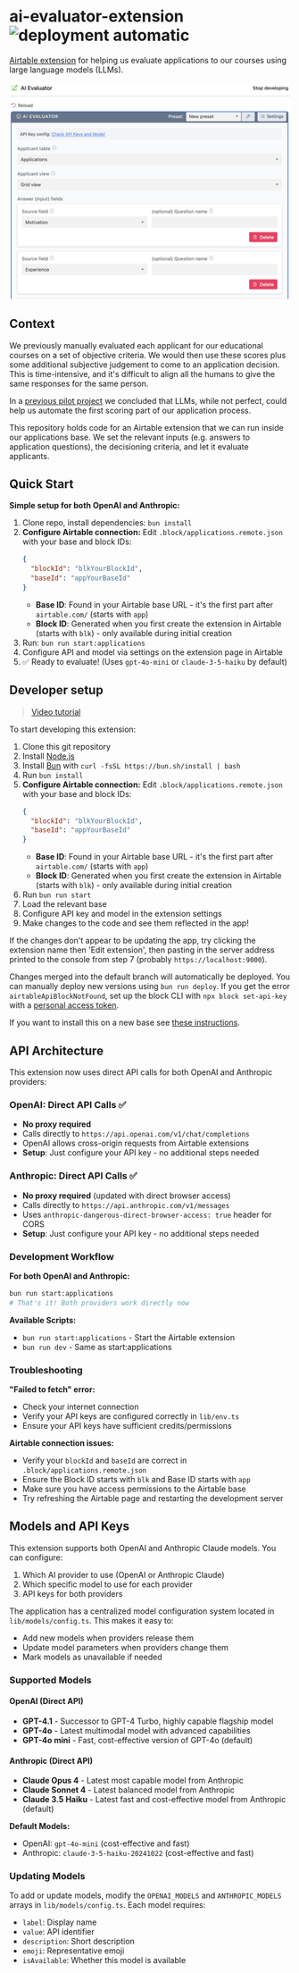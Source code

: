 # ai-evaluator-extension ![deployment automatic](https://img.shields.io/badge/deployment-automatic-success)

[Airtable extension](https://airtable.com/developers/extensions/guides/getting-started) for helping us evaluate applications to our courses using large language models (LLMs).

![Screenshot of the Airtable extension](./screenshot.png)

## Context

We previously manually evaluated each applicant for our educational courses on a set of objective criteria. We would then use these scores plus some additional subjective judgement to come to an application decision. This is time-intensive, and it's difficult to align all the humans to give the same responses for the same person.

In a [previous pilot project](https://github.com/bluedotimpact/ai-application-evaluations-pilot) we concluded that LLMs, while not perfect, could help us automate the first scoring part of our application process.

This repository holds code for an Airtable extension that we can run inside our applications base. We set the relevant inputs (e.g. answers to application questions), the decisioning criteria, and let it evaluate applicants.

## Quick Start

**Simple setup for both OpenAI and Anthropic:**
1. Clone repo, install dependencies: `bun install`
2. **Configure Airtable connection:** Edit `.block/applications.remote.json` with your base and block IDs:
   ```json
   {
     "blockId": "blkYourBlockId",
     "baseId": "appYourBaseId"
   }
   ```
   - **Base ID**: Found in your Airtable base URL - it's the first part after `airtable.com/` (starts with `app`)
   - **Block ID**: Generated when you first create the extension in Airtable (starts with `blk`) - only available during initial creation
3. Run: `bun run start:applications`
4. Configure API and model via settings on the extension page in Airtable
5. ✅ Ready to evaluate! (Uses `gpt-4o-mini` or `claude-3-5-haiku` by default)

## Developer setup

> [Video tutorial](https://www.youtube.com/watch?v=nhnPxvEZmLk)

To start developing this extension:

1. Clone this git repository
2. Install [Node.js](https://nodejs.org/)
3. Install [Bun](https://bun.sh/) with `curl -fsSL https://bun.sh/install | bash`
4. Run `bun install`
5. **Configure Airtable connection:** Edit `.block/applications.remote.json` with your base and block IDs:
   ```json
   {
     "blockId": "blkYourBlockId",
     "baseId": "appYourBaseId"
   }
   ```
   - **Base ID**: Found in your Airtable base URL - it's the first part after `airtable.com/` (starts with `app`)
   - **Block ID**: Generated when you first create the extension in Airtable (starts with `blk`) - only available during initial creation
6. Run `bun run start`
7. Load the relevant base
8. Configure API key and model in the extension settings
9. Make changes to the code and see them reflected in the app!

If the changes don't appear to be updating the app, try clicking the extension name then 'Edit extension', then pasting in the server address printed to the console from step 7 (probably `https://localhost:9000`).

Changes merged into the default branch will automatically be deployed. You can manually deploy new versions using `bun run deploy`. If you get the error `airtableApiBlockNotFound`, set up the block CLI with `npx block set-api-key` with a [personal access token](https://airtable.com/developers/web/guides/personal-access-tokens).

If you want to install this on a new base see [these instructions](https://www.airtable.com/developers/apps/guides/run-in-multiple-bases).

## API Architecture

This extension now uses direct API calls for both OpenAI and Anthropic providers:

### OpenAI: Direct API Calls ✅
- **No proxy required**
- Calls directly to `https://api.openai.com/v1/chat/completions`
- OpenAI allows cross-origin requests from Airtable extensions
- **Setup**: Just configure your API key - no additional steps needed

### Anthropic: Direct API Calls ✅
- **No proxy required** (updated with direct browser access)
- Calls directly to `https://api.anthropic.com/v1/messages`
- Uses `anthropic-dangerous-direct-browser-access: true` header for CORS
- **Setup**: Just configure your API key - no additional steps needed

### Development Workflow

**For both OpenAI and Anthropic:**
```bash
bun run start:applications
# That's it! Both providers work directly now
```

**Available Scripts:**
- `bun run start:applications` - Start the Airtable extension
- `bun run dev` - Same as start:applications

### Troubleshooting

**"Failed to fetch" error:**
- Check your internet connection
- Verify your API keys are configured correctly in `lib/env.ts`
- Ensure your API keys have sufficient credits/permissions

**Airtable connection issues:**
- Verify your `blockId` and `baseId` are correct in `.block/applications.remote.json`
- Ensure the Block ID starts with `blk` and Base ID starts with `app`
- Make sure you have access permissions to the Airtable base
- Try refreshing the Airtable page and restarting the development server

## Models and API Keys

This extension supports both OpenAI and Anthropic Claude models. You can configure:

1. Which AI provider to use (OpenAI or Anthropic Claude)
2. Which specific model to use for each provider
3. API keys for both providers

The application has a centralized model configuration system located in `lib/models/config.ts`. This makes it easy to:

- Add new models when providers release them
- Update model parameters when providers change them
- Mark models as unavailable if needed

### Supported Models

#### OpenAI (Direct API)
- **GPT-4.1** - Successor to GPT-4 Turbo, highly capable flagship model
- **GPT-4o** - Latest multimodal model with advanced capabilities
- **GPT-4o mini** - Fast, cost-effective version of GPT-4o (default)

#### Anthropic (Direct API)
- **Claude Opus 4** - Latest most capable model from Anthropic
- **Claude Sonnet 4** - Latest balanced model from Anthropic
- **Claude 3.5 Haiku** - Latest fast and cost-effective model from Anthropic (default)

**Default Models:**
- OpenAI: `gpt-4o-mini` (cost-effective and fast)
- Anthropic: `claude-3-5-haiku-20241022` (cost-effective and fast)

### Updating Models

To add or update models, modify the `OPENAI_MODELS` and `ANTHROPIC_MODELS` arrays in `lib/models/config.ts`. Each model requires:

- `label`: Display name
- `value`: API identifier
- `description`: Short description
- `emoji`: Representative emoji
- `isAvailable`: Whether this model is available